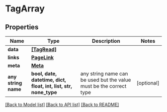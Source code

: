 # TagArray


## Properties
Name | Type | Description | Notes
------------ | ------------- | ------------- | -------------
**data** | [**[TagRead]**](TagRead.md) |  | 
**links** | [**PageLink**](PageLink.md) |  | 
**meta** | [**Meta**](Meta.md) |  | 
**any string name** | **bool, date, datetime, dict, float, int, list, str, none_type** | any string name can be used but the value must be the correct type | [optional]

[[Back to Model list]](../README.md#documentation-for-models) [[Back to API list]](../README.md#documentation-for-api-endpoints) [[Back to README]](../README.md)


